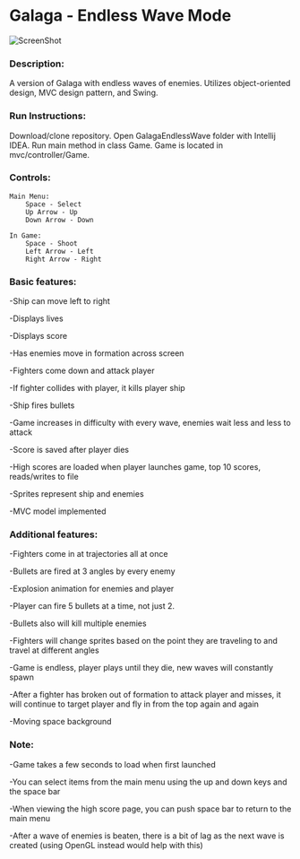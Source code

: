 # Galaga - Endless Wave Mode
![ScreenShot](https://raw.github.com/nishantbadal/projects/tree/master/GalagaEndlessWave/galaga.png)

### Description:
A version of Galaga with endless waves of enemies. Utilizes object-oriented design, MVC design pattern, and Swing.

### Run Instructions:
Download/clone repository. Open GalagaEndlessWave folder with Intellij IDEA. Run main method in class Game. Game is located in mvc/controller/Game.

### Controls:

    Main Menu:
        Space - Select
        Up Arrow - Up
        Down Arrow - Down
    
    In Game:
        Space - Shoot
        Left Arrow - Left
        Right Arrow - Right

### Basic features:
-Ship can move left to right

-Displays lives

-Displays score

-Has enemies move in formation across screen

-Fighters come down and attack player

-If fighter collides with player, it kills player ship

-Ship fires bullets

-Game increases in difficulty with every wave, enemies wait less and less to attack

-Score is saved after player dies

-High scores are loaded when player launches game, top 10 scores, reads/writes to file

-Sprites represent ship and enemies

-MVC model implemented

### Additional features:
-Fighters come in at trajectories all at once

-Bullets are fired at 3 angles by every enemy

-Explosion animation for enemies and player

-Player can fire 5 bullets at a time, not just 2.

-Bullets also will kill multiple enemies

-Fighters will change sprites based on the point they are traveling to and travel at different angles

-Game is endless, player plays until they die, new waves will constantly spawn

-After a fighter has broken out of formation to attack player and misses, it will continue to target player and fly in from the top again and again

-Moving space background

### Note:
-Game takes a few seconds to load when first launched

-You can select items from the main menu using the up and down keys and the space bar

-When viewing the high score page, you can push space bar to return to the main menu

-After a wave of enemies is beaten, there is a bit of lag as the next wave is created (using OpenGL instead would help with this)

